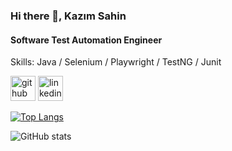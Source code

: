 ### Hi there 👋, Kazım Sahin
#### Software Test Automation Engineer

Skills: Java / Selenium / Playwright / TestNG / Junit



[<img src='https://cdn.jsdelivr.net/npm/simple-icons@3.0.1/icons/github.svg' alt='github' height='40'>](https://github.com/kazimsahinn)  [<img src='https://cdn.jsdelivr.net/npm/simple-icons@3.0.1/icons/linkedin.svg' alt='linkedin' height='40'>](https://www.linkedin.com/in/kazimsahin/)    

[![Top Langs](https://github-readme-stats.vercel.app/api/top-langs/?username=kazimsahinn)](https://github.com/anuraghazra/github-readme-stats)

![GitHub stats](https://github-readme-stats.vercel.app/api?username=kazimsahinn&show_icons=true)  


